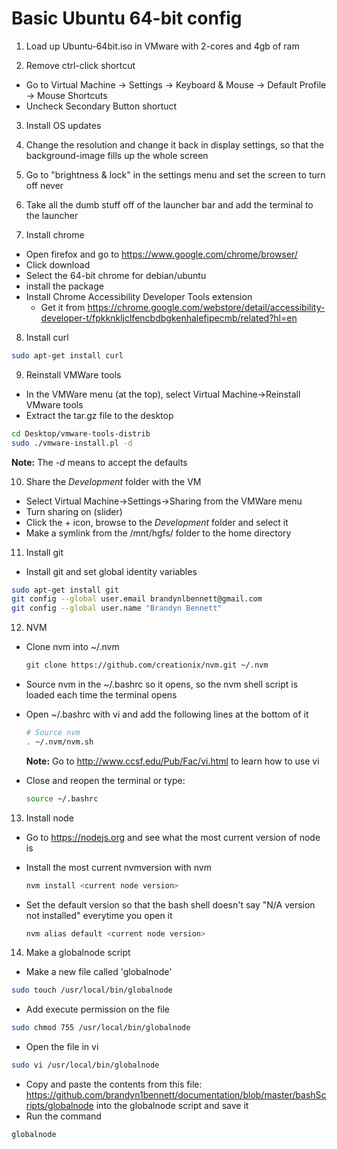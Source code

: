 Basic Ubuntu 64-bit config
==========================

1. Load up Ubuntu-64bit.iso in VMware with 2-cores and 4gb of ram

2. Remove ctrl-click shortcut
  * Go to Virtual Machine -> Settings -> Keyboard & Mouse -> Default Profile -> Mouse Shortcuts
  * Uncheck Secondary Button shortuct

3. Install OS updates

4. Change the resolution and change it back in display settings, so that the background-image fills up the whole screen

5. Go to "brightness & lock" in the settings menu and set the screen to turn off never

6. Take all the dumb stuff off of the launcher bar and add the terminal to the launcher

7. Install chrome
  * Open firefox and go to https://www.google.com/chrome/browser/
  * Click download
  * Select the 64-bit chrome for debian/ubuntu
  * install the package
  * Install Chrome Accessibility Developer Tools extension
    - Get it from https://chrome.google.com/webstore/detail/accessibility-developer-t/fpkknkljclfencbdbgkenhalefipecmb/related?hl=en

8. Install curl
  
  ```bash
  sudo apt-get install curl
  ```

9. Reinstall VMWare tools
  * In the VMWare menu (at the top), select Virtual Machine->Reinstall VMware tools
  * Extract the tar.gz file to the desktop

   ```bash
   cd Desktop/vmware-tools-distrib
   sudo ./vmware-install.pl -d
   ```

  **Note:** The *-d* means to accept the defaults

10. Share the *Development* folder with the VM
  * Select Virtual Machine->Settings->Sharing from the VMWare menu
  * Turn sharing on (slider)
  * Click the + icon, browse to the *Development* folder and select it
  * Make a symlink from the /mnt/hgfs/ folder to the home directory

11. Install git
  * Install git and set global identity variables

   ```bash
   sudo apt-get install git
   git config --global user.email brandynlbennett@gmail.com
   git config --global user.name "Brandyn Bennett"
   ```

12. NVM
  * Clone nvm into ~/.nvm
   
     ```bash
     git clone https://github.com/creationix/nvm.git ~/.nvm
     ```
  * Source nvm in the ~/.bashrc so it opens, so the nvm shell script is loaded each time the terminal opens
  * Open ~/.bashrc with vi and add the following lines at the bottom of it
      
    ```bash
    # Source nvm
    . ~/.nvm/nvm.sh
    ```

    **Note:** Go to http://www.ccsf.edu/Pub/Fac/vi.html to learn how to use vi

  * Close and reopen the terminal or type:
  
    ```bash
    source ~/.bashrc
    ```

13. Install node
  * Go to https://nodejs.org and see what the most current version of node is
  * Install the most current nvmversion with nvm

    ```bash
    nvm install <current node version>
    ```
  * Set the default version so that the bash shell doesn't say "N/A version not installed" everytime you open it
    
    ```bash  
    nvm alias default <current node version>
    ```

14. Make a globalnode script
  * Make a new file called 'globalnode'

  ```bash
  sudo touch /usr/local/bin/globalnode
  ```
  * Add execute permission on the file
    
  ```bash
  sudo chmod 755 /usr/local/bin/globalnode
  ```
  * Open the file in vi

  ```bash
  sudo vi /usr/local/bin/globalnode
  ```
  * Copy and paste the contents from this file: https://github.com/brandyn1bennett/documentation/blob/master/bashScripts/globalnode into the globalnode script and save it
  * Run the command

  ```bash 
  globalnode
  ```


  
